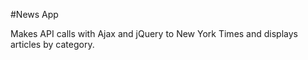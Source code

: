 #News App

Makes API calls with Ajax and jQuery to New York Times and displays articles by category.
